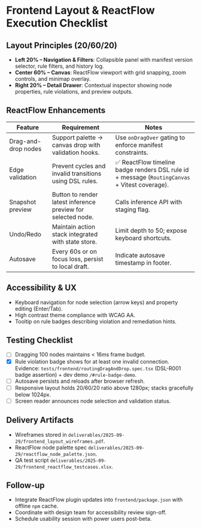 # Frontend Layout & ReactFlow Execution Checklist

## Layout Principles (20/60/20)
- **Left 20% – Navigation & Filters**: Collapsible panel with manifest version selector, rule filters, and history log.
- **Center 60% – Canvas**: ReactFlow viewport with grid snapping, zoom controls, and minimap overlay.
- **Right 20% – Detail Drawer**: Contextual inspector showing node properties, rule violations, and preview outputs.

## ReactFlow Enhancements
| Feature | Requirement | Notes |
| --- | --- | --- |
| Drag-and-drop nodes | Support palette -> canvas drop with validation hooks. | Use `onDragOver` gating to enforce manifest constraints. |
| Edge validation | Prevent cycles and invalid transitions using DSL rules. | ✅ ReactFlow timeline badge renders DSL rule id + message (`RoutingCanvas` + Vitest coverage). |
| Snapshot preview | Button to render latest inference preview for selected node. | Calls inference API with staging flag. |
| Undo/Redo | Maintain action stack integrated with state store. | Limit depth to 50; expose keyboard shortcuts. |
| Autosave | Every 60s or on focus loss, persist to local draft. | Indicate autosave timestamp in footer. |

## Accessibility & UX
- Keyboard navigation for node selection (arrow keys) and property editing (Enter/Tab).
- High contrast theme compliance with WCAG AA.
- Tooltip on rule badges describing violation and remediation hints.

## Testing Checklist
- [ ] Dragging 100 nodes maintains < 16ms frame budget.
- [x] Rule violation badge shows for at least one invalid connection. Evidence: `tests/frontend/routingDragAndDrop.spec.tsx` (DSL-R001 badge assertion) + dev demo `/#rule-badge-demo`.
- [ ] Autosave persists and reloads after browser refresh.
- [ ] Responsive layout holds 20/60/20 ratio above 1280px; stacks gracefully below 1024px.
- [ ] Screen reader announces node selection and validation status.

## Delivery Artifacts
- Wireframes stored in `deliverables/2025-09-29/frontend_layout_wireframes.pdf`.
- ReactFlow node palette spec `deliverables/2025-09-29/reactflow_node_palette.json`.
- QA test script `deliverables/2025-09-29/frontend_reactflow_testcases.xlsx`.

## Follow-up
- Integrate ReactFlow plugin updates into `frontend/package.json` with offline `npm` cache.
- Coordinate with design team for accessibility review sign-off.
- Schedule usability session with power users post-beta.
